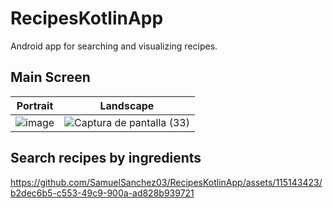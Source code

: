 # RecipesKotlinApp
Android app for searching and visualizing recipes. 

## Main Screen
| Portrait | Landscape |
| ---------|-----------|
| ![image](https://github.com/SamuelSanchez03/RecipesKotlinApp/assets/115143423/76cb34c8-6f3f-4c2e-a04b-1231b43a5215) | ![Captura de pantalla (33)](https://github.com/SamuelSanchez03/RecipesKotlinApp/assets/115143423/6e1aea88-edc3-4e0a-8395-fb4376e8ad1f) |

## Search recipes by ingredients
https://github.com/SamuelSanchez03/RecipesKotlinApp/assets/115143423/b2dec6b5-c553-49c9-900a-ad828b939721
